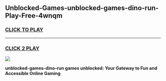 
## Unblocked-Games-unblocked-games-dino-run-Play-Free-4wnqm
<h3>
<a href="https://premium76.site?title=unblocked-games-dino-run&ref=17A">CLICK TO PLAY</a></h3>
<hr>

<h3>
<a href="https://premium76.site?title=unblocked-games-dino-run&ref=17A">CLICK 2 PLAY</a>
  
</h3>

<a href="https://premium76.site?title=unblocked-games-dino-run&ref=17A"><img src="https://clearcache.store/games.png"></a>


**unblocked-games-dino-run games unblocked: Your Gateway to Fun and Accessible Online Gaming**
